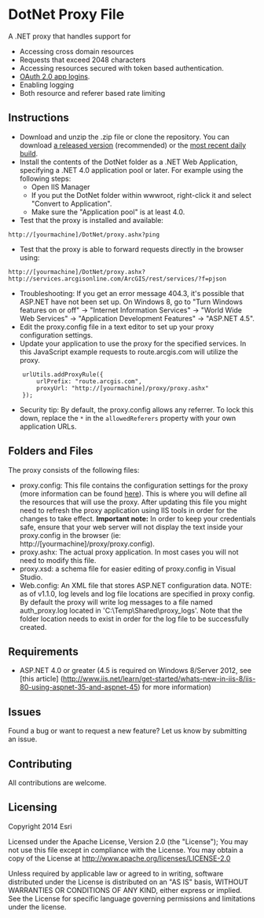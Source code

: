 DotNet Proxy File
=================

A .NET proxy that handles support for
* Accessing cross domain resources
* Requests that exceed 2048 characters
* Accessing resources secured with token based authentication.
* [OAuth 2.0 app logins](https://developers.arcgis.com/en/authentication).
* Enabling logging
* Both resource and referer based rate limiting

## Instructions

* Download and unzip the .zip file or clone the repository. You can download [a released version](https://github.com/Esri/resource-proxy/releases) (recommended) or the [most recent daily build](https://github.com/Esri/resource-proxy/archive/master.zip).
* Install the contents of the DotNet folder as a .NET Web Application, specifying a .NET 4.0 application pool or later. For example using the following steps:
    * Open IIS Manager
    * If you put the DotNet folder within wwwroot, right-click it and select "Convert to Application".
    * Make sure the "Application pool" is at least 4.0.
* Test that the proxy is installed and available:
```
http://[yourmachine]/DotNet/proxy.ashx?ping
```
* Test that the proxy is able to forward requests directly in the browser using:
```
http://[yourmachine]/DotNet/proxy.ashx?http://services.arcgisonline.com/ArcGIS/rest/services/?f=pjson
```
* Troubleshooting: If you get an error message 404.3, it's possible that ASP.NET have not been set up. On Windows 8, go to "Turn Windows features on or off" -> "Internet Information Services" -> "World Wide Web Services" -> "Application Development Features" -> "ASP.NET 4.5".
* Edit the proxy.config file in a text editor to set up your proxy configuration settings.
* Update your application to use the proxy for the specified services. In this JavaScript example requests to route.arcgis.com will utilize the proxy.

```
    urlUtils.addProxyRule({
        urlPrefix: "route.arcgis.com",
        proxyUrl: "http://[yourmachine]/proxy/proxy.ashx"
    });
```
* Security tip: By default, the proxy.config allows any referrer. To lock this down, replace the  ```*``` in the ```allowedReferers``` property with your own application URLs.

## Folders and Files

The proxy consists of the following files:
* proxy.config: This file contains the configuration settings for the proxy (more information can be found [here](.././README.md#proxy-configuration-settings)). This is where you will define all the resources that will use the proxy. After updating this file you might need to refresh the proxy application using IIS tools in order for the changes to take effect.  **Important note:** In order to keep your credentials safe, ensure that your web server will not display the text inside your proxy.config in the browser (ie: http://[yourmachine]/proxy/proxy.config).
* proxy.ashx: The actual proxy application. In most cases you will not need to modify this file.
* proxy.xsd: a schema file for easier editing of proxy.config in Visual Studio.
* Web.config: An XML file that stores ASP.NET configuration data.
NOTE: as of v1.1.0, log levels and log file locations are specified in proxy config. By default the proxy will write log messages to a file named auth_proxy.log located in  'C:\Temp\Shared\proxy_logs'. Note that the folder location needs to exist in order for the log file to be successfully created.

## Requirements

* ASP.NET 4.0 or greater (4.5 is required on Windows 8/Server 2012, see [this article] (http://www.iis.net/learn/get-started/whats-new-in-iis-8/iis-80-using-aspnet-35-and-aspnet-45) for more information)

## Issues

Found a bug or want to request a new feature? Let us know by submitting an issue.

## Contributing

All contributions are welcome.

## Licensing

Copyright 2014 Esri

Licensed under the Apache License, Version 2.0 (the "License");
You may not use this file except in compliance with the License.
You may obtain a copy of the License at
http://www.apache.org/licenses/LICENSE-2.0

Unless required by applicable law or agreed to in writing, software distributed under the License is distributed on an "AS IS" basis, WITHOUT WARRANTIES OR CONDITIONS OF ANY KIND, either express or implied. See the License for specific language governing permissions and limitations under the license.
